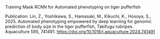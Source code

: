 Training Mask RCNN for Automated phenotyping on tiger pufferfish

Publication: 
Lin, Z., Yoshikawa, S., Hamasaki, M., Kikuchi, K., Hosoya, S., 2025. Automated
phenotyping empowered by deep learning for genomic prediction of body size in the
tiger pufferfish, Takifugu rubripes. Aquaculture 595, 741491. 
https://doi.org/10.1016/j.aquaculture.2024.741491
